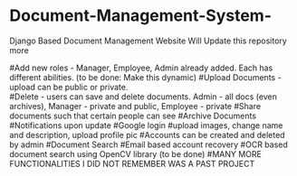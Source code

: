 # Document-Management-System-
Django Based Document Management Website
Will Update this repository more


#Add new roles - Manager, Employee, Admin already added. Each has different abilities. (to be done: Make this dynamic)
#Upload Documents - upload can be public or private.  
#Delete - users can save and delete documents. Admin - all docs (even archives), Manager - private and public, Employee - private
#Share documents such that certain people can see
#Archive Documents
#Notifications upon update
#Google login
#upload images, change name and description, upload profile pic
#Accounts can be created and deleted by admin
#Document Search
#Email based account recovery
#OCR based document search using OpenCV library (to be done)
#MANY MORE FUNCTIONALITIES I DID NOT REMEMBER WAS A PAST PROJECT
